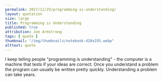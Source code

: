 ```yaml
---
permalink: 2017/11/25/programming-is-understanding/
layout: quotation
size: large
title: Programming is Understanding
published: true
attribution: Joe Armstrong
tags: [ quote ]
thumbnail: "/img/thumbnails/notebook-420x255.webp"
alttext: quote
---
```


I keep telling people "programming is understanding" - the computer is a 
machine that tests if your ideas are correct. Once you understand a problem 
the program can usually be written pretty quickly. Understanding a problem 
can take years.